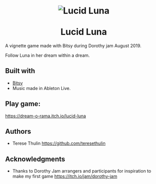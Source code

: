<h1 align="center">
    <br>
    <img src="https://img.itch.zone/aW1nLzI0MDY2NDEuZ2lm/315x250%23c/RqCPEt.gif" alt="Lucid Luna" align="center">
    <br>
    <br>
        Lucid Luna
    <br>
</h1>

A vignette game made with Bitsy during Dorothy jam August 2019.

Follow Luna in her dream within a dream.

## Built with
- [Bitsy](https://ledoux.itch.io/bitsy)
- Music made in Ableton Live.


## Play game:

https://dream-o-rama.itch.io/lucid-luna


## Authors
- Terese Thulin https://github.com/teresethulin

## Acknowledgments
- Thanks to Dorothy Jam arrangers and participants for inspiration to make my first game https://itch.io/jam/dorothy-jam
